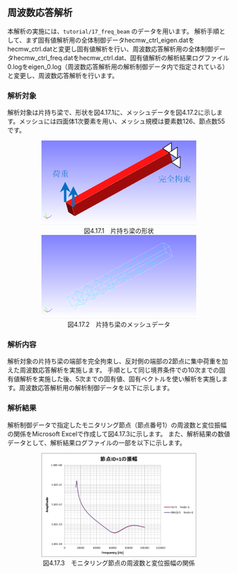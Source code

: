 ## 周波数応答解析

本解析の実施には、`tutorial/17_freq_beam` のデータを用います。
解析手順として、まず固有値解析用の全体制御データhecmw_ctrl_eigen.datをhecmw_ctrl.datと変更し固有値解析を行い、周波数応答解析用の全体制御データhecmw_ctrl_freq.datをhecmw_ctrl.dat、固有値解析の解析結果ログファイル0.logをeigen_0.log（周波数応答解析用の解析制御データ内で指定されている）と変更し、周波数応答解析を行います。

### 解析対象

解析対象は片持ち梁で、形状を図4.17.1に、メッシュデータを図4.17.2に示します。メッシュには四面体1次要素を用い、メッシュ規模は要素数126、節点数55です。

<div style="text-align: center;">
<img src="./media/tutorial17_01.png" width="350px"><br>
図4.17.1　片持ち梁の形状
</div>

<div style="text-align: center;">
<img src="./media/tutorial17_02.png" width="350px"><br>
図4.17.2　片持ち梁のメッシュデータ
</div>

### 解析内容

解析対象の片持ち梁の端部を完全拘束し、反対側の端部の2節点に集中荷重を加えた周波数応答解析を実施します。
手順として同じ境界条件での10次までの固有値解析を実施した後、5次までの固有値、固有ベクトルを使い解析を実施します。周波数応答解析用の解析制御データを以下に示します。

### 解析結果

解析制御データで指定したモニタリング節点（節点番号1）の周波数と変位振幅の関係をMicrosoft Excelで作成して図4.17.3に示します。
また、解析結果の数値データとして、解析結果ログファイルの一部を以下に示します。

<div style="text-align: center;">
<img src="./media/tutorial17_03.png" width="350px"><br>
図4.17.3　モニタリング節点の周波数と変位振幅の関係
</div>


